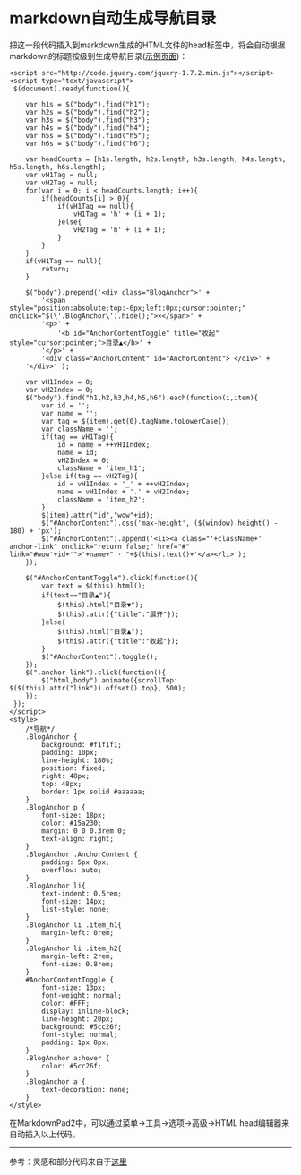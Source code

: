 # markdown自动生成导航目录
把这一段代码插入到markdown生成的HTML文件的head标签中，将会自动根据markdown的标题按级别生成导航目录\([示例页面](https://chris-peng.github.io/markdown_nav/%E7%A4%BA%E4%BE%8B.html)\)：

	<script src="http://code.jquery.com/jquery-1.7.2.min.js"></script>
    <script type="text/javascript">
     $(document).ready(function(){

        var h1s = $("body").find("h1");
        var h2s = $("body").find("h2");
        var h3s = $("body").find("h3");
        var h4s = $("body").find("h4");
        var h5s = $("body").find("h5");
        var h6s = $("body").find("h6");

        var headCounts = [h1s.length, h2s.length, h3s.length, h4s.length, h5s.length, h6s.length];
        var vH1Tag = null;
        var vH2Tag = null;
        for(var i = 0; i < headCounts.length; i++){
            if(headCounts[i] > 0){
                if(vH1Tag == null){
                    vH1Tag = 'h' + (i + 1);
                }else{
                    vH2Tag = 'h' + (i + 1);
                }
            }
        }
        if(vH1Tag == null){
            return;
        }

        $("body").prepend('<div class="BlogAnchor">' + 
			'<span style="position:absolute;top:-6px;left:0px;cursor:pointer;" onclick="$(\'.BlogAnchor\').hide();">×</span>' +
            '<p>' + 
                '<b id="AnchorContentToggle" title="收起" style="cursor:pointer;">目录▲</b>' + 
            '</p>' + 
            '<div class="AnchorContent" id="AnchorContent"> </div>' + 
        '</div>' );

        var vH1Index = 0;
        var vH2Index = 0;
        $("body").find("h1,h2,h3,h4,h5,h6").each(function(i,item){
            var id = '';
            var name = '';
            var tag = $(item).get(0).tagName.toLowerCase();
            var className = '';
            if(tag == vH1Tag){
                id = name = ++vH1Index;
                name = id;
                vH2Index = 0;
                className = 'item_h1';
            }else if(tag == vH2Tag){
                id = vH1Index + '_' + ++vH2Index;
                name = vH1Index + '.' + vH2Index;
                className = 'item_h2';
            }
            $(item).attr("id","wow"+id);
            $("#AnchorContent").css('max-height', ($(window).height() - 180) + 'px');
            $("#AnchorContent").append('<li><a class="'+className+' anchor-link" onclick="return false;" href="#" link="#wow'+id+'">'+name+" · "+$(this).text()+'</a></li>');
        });

        $("#AnchorContentToggle").click(function(){
            var text = $(this).html();
            if(text=="目录▲"){
                $(this).html("目录▼");
                $(this).attr({"title":"展开"});
            }else{
                $(this).html("目录▲");
                $(this).attr({"title":"收起"});
            }
            $("#AnchorContent").toggle();
        });
        $(".anchor-link").click(function(){
            $("html,body").animate({scrollTop: $($(this).attr("link")).offset().top}, 500);
        });
     });
    </script>
    <style>
        /*导航*/
        .BlogAnchor {
            background: #f1f1f1;
            padding: 10px;
            line-height: 180%;
            position: fixed;
            right: 48px;
            top: 48px;
            border: 1px solid #aaaaaa;
        }
        .BlogAnchor p {
            font-size: 18px;
            color: #15a230;
            margin: 0 0 0.3rem 0;
            text-align: right;
        }
        .BlogAnchor .AnchorContent {
            padding: 5px 0px;
            overflow: auto;
        }
        .BlogAnchor li{
            text-indent: 0.5rem;
            font-size: 14px;
            list-style: none;
        }
        .BlogAnchor li .item_h1{
            margin-left: 0rem;
        }
        .BlogAnchor li .item_h2{
            margin-left: 2rem;
            font-size: 0.8rem;
        }
        #AnchorContentToggle {
            font-size: 13px;
            font-weight: normal;
            color: #FFF;
            display: inline-block;
            line-height: 20px;
            background: #5cc26f;
            font-style: normal;
            padding: 1px 8px;
        }
        .BlogAnchor a:hover {
            color: #5cc26f;
        }
        .BlogAnchor a {
            text-decoration: none;
        }
    </style>


在MarkdownPad2中，可以通过菜单->工具->选项->高级->HTML head编辑器来自动插入以上代码。

-----------------------------------
参考：灵感和部分代码来自于[这里](http://www.iyanlei.com/markdown_catelog.html)